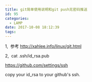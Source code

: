 ```yaml
---
title: git简单使用说明和git push无密码推送
id: 95
categories:
  - LAMP
date: 2017-10-08 18:12:39
tags:
---
```


1,  参考 http://xahlee.info/linux/git.html

2,  cat .ssh/id_rsa.pub

https://github.com/settings/ssh

copy your id_rsa to your github's ssh.